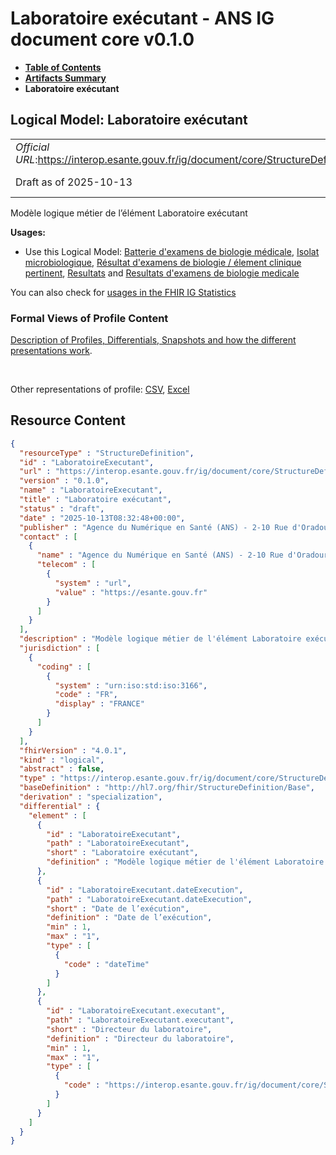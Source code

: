# Laboratoire exécutant - ANS IG document core v0.1.0

* [**Table of Contents**](toc.md)
* [**Artifacts Summary**](artifacts.md)
* **Laboratoire exécutant**

## Logical Model: Laboratoire exécutant 

| | |
| :--- | :--- |
| *Official URL*:https://interop.esante.gouv.fr/ig/document/core/StructureDefinition/LaboratoireExecutant | *Version*:0.1.0 |
| Draft as of 2025-10-13 | *Computable Name*:LaboratoireExecutant |

 
Modèle logique métier de l’élément Laboratoire exécutant 

**Usages:**

* Use this Logical Model: [Batterie d'examens de biologie médicale](StructureDefinition-FrBatterieExamensBiologieMedicale.md), [Isolat microbiologique](StructureDefinition-FrIsolatMicrobiologique.md), [Résultat d'examens de biologie / élement clinique pertinent](StructureDefinition-FrResultatExamensBiologieElementCliniquePertinent.md), [Resultats](StructureDefinition-FrResultatsEntry.md) and [Resultats d'examens de biologie medicale](StructureDefinition-FrResultatsExamensBiologieMedicale.md)

You can also check for [usages in the FHIR IG Statistics](https://packages2.fhir.org/xig/ans.document.fr.core|current/StructureDefinition/LaboratoireExecutant)

### Formal Views of Profile Content

 [Description of Profiles, Differentials, Snapshots and how the different presentations work](http://build.fhir.org/ig/FHIR/ig-guidance/readingIgs.html#structure-definitions). 

 

Other representations of profile: [CSV](StructureDefinition-LaboratoireExecutant.csv), [Excel](StructureDefinition-LaboratoireExecutant.xlsx) 



## Resource Content

```json
{
  "resourceType" : "StructureDefinition",
  "id" : "LaboratoireExecutant",
  "url" : "https://interop.esante.gouv.fr/ig/document/core/StructureDefinition/LaboratoireExecutant",
  "version" : "0.1.0",
  "name" : "LaboratoireExecutant",
  "title" : "Laboratoire exécutant",
  "status" : "draft",
  "date" : "2025-10-13T08:32:48+00:00",
  "publisher" : "Agence du Numérique en Santé (ANS) - 2-10 Rue d'Oradour-sur-Glane, 75015 Paris",
  "contact" : [
    {
      "name" : "Agence du Numérique en Santé (ANS) - 2-10 Rue d'Oradour-sur-Glane, 75015 Paris",
      "telecom" : [
        {
          "system" : "url",
          "value" : "https://esante.gouv.fr"
        }
      ]
    }
  ],
  "description" : "Modèle logique métier de l'élément Laboratoire exécutant",
  "jurisdiction" : [
    {
      "coding" : [
        {
          "system" : "urn:iso:std:iso:3166",
          "code" : "FR",
          "display" : "FRANCE"
        }
      ]
    }
  ],
  "fhirVersion" : "4.0.1",
  "kind" : "logical",
  "abstract" : false,
  "type" : "https://interop.esante.gouv.fr/ig/document/core/StructureDefinition/LaboratoireExecutant",
  "baseDefinition" : "http://hl7.org/fhir/StructureDefinition/Base",
  "derivation" : "specialization",
  "differential" : {
    "element" : [
      {
        "id" : "LaboratoireExecutant",
        "path" : "LaboratoireExecutant",
        "short" : "Laboratoire exécutant",
        "definition" : "Modèle logique métier de l'élément Laboratoire exécutant"
      },
      {
        "id" : "LaboratoireExecutant.dateExecution",
        "path" : "LaboratoireExecutant.dateExecution",
        "short" : "Date de l’exécution",
        "definition" : "Date de l’exécution",
        "min" : 1,
        "max" : "1",
        "type" : [
          {
            "code" : "dateTime"
          }
        ]
      },
      {
        "id" : "LaboratoireExecutant.executant",
        "path" : "LaboratoireExecutant.executant",
        "short" : "Directeur du laboratoire",
        "definition" : "Directeur du laboratoire",
        "min" : 1,
        "max" : "1",
        "type" : [
          {
            "code" : "https://interop.esante.gouv.fr/ig/document/core/StructureDefinition/PersonneStructure"
          }
        ]
      }
    ]
  }
}

```
